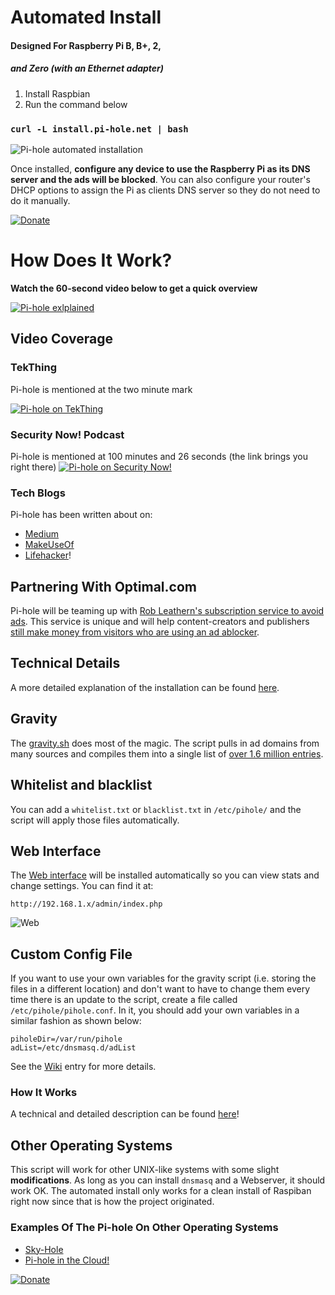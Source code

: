 # Automated Install 
#### Designed For Raspberry Pi B, B+, 2,
##### and Zero (with an Ethernet adapter)

1. Install Raspbian 
2. Run the command below

### ```curl -L install.pi-hole.net | bash```

![Pi-hole automated installation](http://i.imgur.com/Un7lBlj.png)

Once installed, **configure any device to use the Raspberry Pi as its DNS server and the ads will be blocked**.  You can also configure your router's DHCP options to assign the Pi as clients DNS server so they do not need to do it manually.  

[![Donate](https://www.paypalobjects.com/en_US/i/btn/btn_donateCC_LG.gif "AdminLTE Presentation")](https://www.paypal.com/cgi-bin/webscr?cmd=_s-xclick&hosted_button_id=3J2L3Z4DHW9UY "Donate")

# How Does It Work?
**Watch the 60-second video below to get a quick overview**

[![Pi-hole exlplained](http://i.imgur.com/wd5ltCU.png)](https://vimeo.com/135965232)

## Video Coverage

### TekThing

Pi-hole is mentioned at the two minute mark

[![Pi-hole on TekThing](http://img.youtube.com/vi/8Co59HU2gY0/0.jpg)](https://youtu.be/8Co59HU2gY0?t=2m)

### Security Now! Podcast
Pi-hole is mentioned at 100 minutes and 26 seconds (the link brings you right there)
[![Pi-hole on Security Now!](http://img.youtube.com/vi/p7-osq_y8i8/0.jpg)](http://www.youtube.com/watch?v=p7-osq_y8i8&t=100m26s)

### Tech Blogs

Pi-hole has been written about on:

- [Medium](https://medium.com/@robleathern/block-ads-on-all-home-devices-for-53-18-a5f1ec139693#.gj1xpgr5d)
- [MakeUseOf](http://www.makeuseof.com/tag/adblock-everywhere-raspberry-pi-hole-way/)
- [Lifehacker](http://lifehacker.com/turn-a-raspberry-pi-into-an-ad-blocker-with-a-single-co-1686093533)!

## Partnering With Optimal.com

Pi-hole will be teaming up with [Rob Leathern's subscription service to avoid ads](https://medium.com/@robleathern/block-ads-on-all-home-devices-for-53-18-a5f1ec139693#.gj1xpgr5d).  This service is unique and will help content-creators and publishers [still make money from visitors who are using an ad ablocker](http://techcrunch.com/2015/12/17/the-new-optimal/).


## Technical Details

A more detailed explanation of the installation can be found [here](http://jacobsalmela.com/block-millions-ads-network-wide-with-a-raspberry-pi-hole-2-0).

## Gravity
The [gravity.sh](https://github.com/jacobsalmela/pi-hole/blob/master/gravity.sh) does most of the magic.  The script pulls in ad domains from many sources and compiles them into a single list of [over 1.6 million entries](http://jacobsalmela.com/block-millions-ads-network-wide-with-a-raspberry-pi-hole-2-0).

## Whitelist and blacklist
You can add a `whitelist.txt` or `blacklist.txt` in `/etc/pihole/` and the script will apply those files automatically.

## Web Interface
The [Web interface](https://github.com/jacobsalmela/AdminLTE#pi-hole-admin-dashboard) will be installed automatically so you can view stats and change settings.  You can find it at:

`http://192.168.1.x/admin/index.php`

![Web](http://i.imgur.com/m114SCn.png)

##  Custom Config File
If you want to use your own variables for the gravity script (i.e. storing the files in a different location) and don't want to have to change them every time there is an update to the script, create a file called `/etc/pihole/pihole.conf`. In it, you should add your own variables in a similar fashion as shown below:

```
piholeDir=/var/run/pihole
adList=/etc/dnsmasq.d/adList
```

See the [Wiki](https://github.com/jacobsalmela/pi-hole/wiki/Customization) entry for more details.

### How It Works
A technical and detailed description can be found [here](http://jacobsalmela.com/block-millions-ads-network-wide-with-a-raspberry-pi-hole-2-0)!

## Other Operating Systems
This script will work for other UNIX-like systems with some slight **modifications**.  As long as you can install `dnsmasq` and a Webserver, it should work OK.  The automated install only works for a clean install of Raspiban right now since that is how the project originated.

### Examples Of The Pi-hole On Other Operating Systems
- [Sky-Hole](http://dlaa.me/blog/post/skyhole)
- [Pi-hole in the Cloud!](http://blog.codybunch.com/2015/07/28/Pi-Hole-in-the-cloud/)

[![Donate](https://www.paypalobjects.com/en_US/i/btn/btn_donateCC_LG.gif "AdminLTE Presentation")](https://www.paypal.com/cgi-bin/webscr?cmd=_s-xclick&hosted_button_id=3J2L3Z4DHW9UY "Donate")
